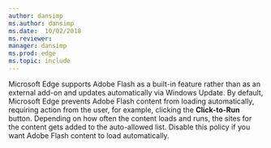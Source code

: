 ```yaml
---
author: dansimp
ms.author: dansimp
ms.date:  10/02/2018
ms.reviewer: 
manager: dansimp
ms.prod: edge
ms.topic: include
---
```


Microsoft Edge supports Adobe Flash as a built-in feature rather than as an external add-on and updates automatically via Windows Update. By default, Microsoft Edge prevents Adobe Flash content from loading automatically, requiring action from the user, for example, clicking the **Click-to-Run** button.  Depending on how often the content loads and runs, the sites for the content gets added to the auto-allowed list. Disable this policy if you want Adobe Flash content to load automatically.
